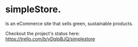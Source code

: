 # simpleStore.
Is an eCommerce site that sells green, sustainable products.  

Checkout the project's status here:  
https://trello.com/b/vDqlpBJQ/simplestore